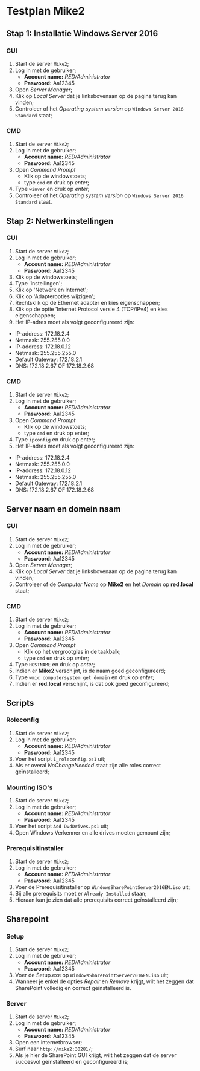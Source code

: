  # **Testplan Mike2**
 
 ## Stap 1: Installatie Windows Server 2016
 
 ### GUI
 1. Start de server `Mike2`;
 2. Log in met de gebruiker;
 	- **Account name:** _RED/Administrator_
 	- **Paswoord:** Aa12345
 3. Open *Server Manager*;
 4. Klik op *Local Server* dat je linksbovenaan op de pagina terug kan vinden;
 5. Controleer of het *Operating system version* op `Windows Server 2016 Standard` staat;
 
 ### CMD
 1. Start de server `Mike2`;
 2. Log in met de gebruiker;
 	- **Account name:** _RED/Administrator_
 	- **Paswoord:** Aa12345
 3. Open *Command Prompt*
 	- Klik op de windowstoets;
 	- type `cmd` en druk op *enter*;
 4. Type `winver` en druk op *enter*;
 5. Controleer of het *Operating system version* op `Windows Server 2016 Standard` staat.
 
 ## Stap 2: Netwerkinstellingen
 ### GUI
 1. Start de server `Mike2`;
 2. Log in met de gebruiker;
 	- **Account name:** _RED/Administrator_
 	- **Paswoord:** Aa12345
 3. Klik op de windowstoets;
 4. Type 'instellingen';
 5. Klik op 'Netwerk en Internet';
 6. Klik op 'Adapteropties wijzigen';
  7. Rechtsklik op de Ethernet adapter en kies eigenschappen;
  8. Klik op de optie 'Internet Protocol versie 4 (TCP/IPv4) en kies eigenschappen;
  9. Het IP-adres moet als volgt geconfigureerd zijn: 
  - IP-address: 172.18.2.4
  - Netmask: 255.255.0.0
  - IP-address: 172.18.0.12
  - Netmask: 255.255.255.0
  - Default Gateway: 172.18.2.1
  - DNS: 172.18.2.67 OF 172.18.2.68
  
 ### CMD
 1. Start de server `Mike2`;
 2. Log in met de gebruiker;
 	- **Account name:** _RED/Administrator_
 	- **Paswoord:** Aa12345
 3. Open *Command Prompt*
 	 - Klik op de windowstoets;
  	- type `cmd` en druk op enter;
 4. Type `ipconfig` en druk op enter;
 5. Het IP-adres moet als volgt geconfigureerd zijn: 
  - IP-address: 172.18.2.4
  - Netmask: 255.255.0.0
  - IP-address: 172.18.0.12
  - Netmask: 255.255.255.0
  - Default Gateway: 172.18.2.1
  - DNS: 172.18.2.67 OF 172.18.2.68
  
 ## Server naam en domein naam
 
 ### GUI
 1. Start de server `Mike2`;
 2. Log in met de gebruiker;
 	- **Account name:** _RED/Administrator_
 	- **Paswoord:** Aa12345
 3. Open *Server Manager*;
 4. Klik op *Local Server* dat je linksbovenaan op de pagina terug kan vinden;
 5. Controleer of de *Computer Name* op **Mike2** en het *Domain* op **red.local** staat;
 
 ### CMD
 1. Start de server `Mike2`;
 2. Log in met de gebruiker;
 	- **Account name:** _RED/Administrator_
 	- **Paswoord:** Aa12345
 3. Open *Command Prompt*
 	- Klik op het vergrootglas in de taakbalk;
 	- type `cmd` en druk op *enter*;
 4. Type `HOSTNAME` en druk op *enter*;
 5. Indien er **Mike2** verschijnt, is de naam goed geconfigureerd;
 6. Type `wmic computersystem get domain` en druk op *enter*;
 7. Indien er **red.local** verschijnt, is dat ook goed geconfigureerd;
 
 ## Scripts
 ### Roleconfig
 1. Start de server `Mike2`;
 2. Log in met de gebruiker;
 	- **Account name:** _RED/Administrator_
 	- **Paswoord:** Aa12345
 3. Voer het script `1_roleconfig.ps1` uit;
 4. Als er overal _NoChangeNeeded_ staat zijn alle roles correct geïnstalleerd;
 
 ### Mounting ISO's
 1. Start de server `Mike2`;
 2. Log in met de gebruiker;
 	- **Account name:** _RED/Administrator_
 	- **Paswoord:** Aa12345
 3. Voer het script `Add DvdDrives.ps1` uit;
 4. Open Windows Verkenner en alle drives moeten gemount zijn;
 
 ### Prerequisitinstaller
 1. Start de server `Mike2`;
 2. Log in met de gebruiker;
 	- **Account name:** _RED/Administrator_
 	- **Paswoord:** Aa12345
 3. Voer de Prerequisitinstaller op `WindowsSharePointServer2016EN.iso` uit;
 4. Bij alle prerequisits moet er `Already Installed` staan;
 5. Hieraan kan je zien dat alle prerequisits correct geïnstalleerd zijn;
 
 ## Sharepoint
 ### Setup
 1. Start de server `Mike2`;
 2. Log in met de gebruiker;
 	- **Account name:** _RED/Administrator_
 	- **Paswoord:** Aa12345
 3. Voer de Setup.exe op `WindowsSharePointServer2016EN.iso` uit;
 4. Wanneer je enkel de opties _Repair_ en _Remove_ krijgt, wilt het zeggen dat SharePoint volledig en correct geïnstalleerd is.
 
 ### Server
 1. Start de server `Mike2`;
 2. Log in met de gebruiker;
 	- **Account name:** _RED/Administrator_
 	- **Paswoord:** Aa12345
 3. Open een internetbrowser;
 4. Surf naar `http://mike2:30281/`;
 5. Als je hier de SharePoint GUI krijgt, wilt het zeggen dat de server succesvol geïnstalleerd en geconfigureerd is;
